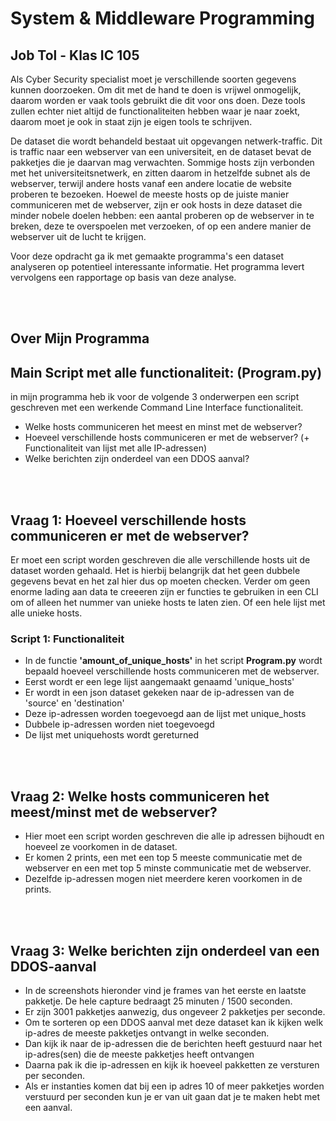 # System & Middleware Programming
## Job Tol - Klas IC 105

Als Cyber Security specialist moet je verschillende soorten gegevens kunnen doorzoeken. Om dit met de hand te doen is vrijwel onmogelijk, daarom worden er vaak tools gebruikt die dit voor ons doen. Deze tools zullen echter niet altijd de functionaliteiten hebben waar je naar zoekt, daarom moet je ook in staat zijn je eigen tools te schrijven.

De dataset die wordt behandeld bestaat uit opgevangen netwerk-traffic. Dit is traffic naar een webserver van een universiteit, en
de dataset bevat de pakketjes die je daarvan mag verwachten. Sommige hosts zijn verbonden met het
universiteitsnetwerk, en zitten daarom in hetzelfde subnet als de webserver, terwijl andere hosts vanaf een
andere locatie de website proberen te bezoeken. Hoewel de meeste hosts op de juiste manier
communiceren met de webserver, zijn er ook hosts in deze dataset die minder nobele doelen hebben: een
aantal proberen op de webserver in te breken, deze te overspoelen met verzoeken, of op een andere manier
de webserver uit de lucht te krijgen.

Voor deze opdracht ga ik met gemaakte programma's een dataset analyseren op potentieel interessante
informatie. Het programma levert vervolgens een rapportage op basis van deze analyse.

<br>
<br>

## Over Mijn Programma
## Main Script met alle functionaliteit: (Program.py)
in mijn programma heb ik voor de volgende 3 onderwerpen een script geschreven met een werkende Command Line Interface functionaliteit.
- Welke hosts communiceren het meest en minst met de webserver?
- Hoeveel verschillende hosts communiceren er met de webserver? (+ Functionaliteit van lijst met alle IP-adressen)
- Welke berichten zijn onderdeel van een DDOS aanval?

<br>
<br>


## Vraag 1: Hoeveel verschillende hosts communiceren er met de webserver?
Er moet een script worden geschreven die alle verschillende hosts uit de dataset worden gehaald. Het is hierbij belangrijk dat het geen dubbele gegevens bevat en het
zal hier dus op moeten checken. Verder om geen enorme lading aan data te creeeren zijn er functies te gebruiken in een CLI om of alleen het nummer van unieke hosts te laten
zien. Of een hele lijst met alle unieke hosts.

### Script 1: Functionaliteit
- In de functie **'amount_of_unique_hosts'** in het script **Program.py** wordt bepaald hoeveel verschillende hosts communiceren met de webserver.
- Eerst wordt er een lege lijst aangemaakt genaamd 'unique_hosts'
- Er wordt in een json dataset gekeken naar de ip-adressen van de 'source' en 'destination'
- Deze ip-adressen worden toegevoegd aan de lijst met unique_hosts
- Dubbele ip-adressen worden niet toegevoegd
- De lijst met uniquehosts wordt gereturned

<br>
<br>

## Vraag 2: Welke hosts communiceren het meest/minst met de webserver?

- Hier moet een script worden geschreven die alle ip adressen bijhoudt en hoeveel ze voorkomen in de dataset.
- Er komen 2 prints, een met een top 5 meeste communicatie met de webserver en een met top 5 minste communicatie met de webserver.
- Dezelfde ip-adressen mogen niet meerdere keren voorkomen in de prints.

<br>
<br>

## Vraag 3: Welke berichten zijn onderdeel van een DDOS-aanval

- In de screenshots hieronder vind je frames van het eerste en laatste pakketje. De hele capture bedraagt 25 minuten / 1500 seconden.
- Er zijn 3001 pakketjes aanwezig, dus ongeveer 2 pakketjes per seconde.
- Om te sorteren op een DDOS aanval met deze dataset kan ik kijken welk ip-adres de meeste pakketjes ontvangt in welke seconden.
- Dan kijk ik naar de ip-adressen die de berichten heeft gestuurd naar het ip-adres(sen) die de meeste pakketjes heeft ontvangen
- Daarna pak ik die ip-adressen en kijk ik hoeveel pakketten ze versturen per seconden.
- Als er instanties komen dat bij een ip adres 10 of meer pakketjes worden verstuurd per seconden kun je er van uit gaan dat je te maken hebt met een aanval. 


